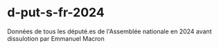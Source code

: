 # d-put-s-fr-2024
Données de tous les député.es de l'Assemblée nationale en 2024 avant dissulotion par Emmanuel Macron

